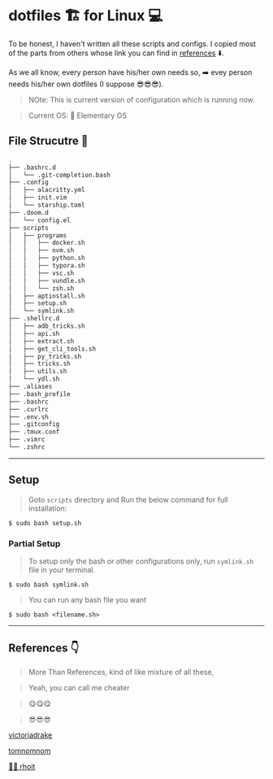 # dotfiles 🏗️ for Linux 💻️

To be honest, I haven't written all these scripts and configs. I copied most of the parts from others whose link you can find in [references](#references-%EF%B8%8F) ⬇️.

As we all know, every person have his/her own needs so, ➡️ evey person needs his/her own dotfiles (I suppose 😎️😎️😎️).

>NOte: This is current version of configuration which is running now.

> Current OS: 🎡️ Elementary OS

## File Strucutre 📑️

```bash
.
├── .bashrc.d
│   └── .git-completion.bash
├── .config
│   ├── alacritty.yml
│   ├── init.vim
│   └── starship.toml
├── .doom.d
│   └── config.el
├── scripts
│   ├── programs
│   │   ├── docker.sh
│   │   ├── nvm.sh
│   │   ├── python.sh
│   │   ├── typora.sh
│   │   ├── vsc.sh
│   │   ├── vundle.sh
│   │   └── zsh.sh
│   ├── aptinstall.sh
│   ├── setup.sh
│   └── symlink.sh
├── .shellrc.d
│   ├── adb_tricks.sh
│   ├── api.sh
│   ├── extract.sh
│   ├── get_cli_tools.sh
│   ├── py_tricks.sh
│   ├── tricks.sh
│   ├── utils.sh
│   └── ydl.sh
├── .aliases
├── .bash_profile
├── .bashrc
├── .curlrc
├── .env.sh
├── .gitconfig
├── .tmux.conf
├── .vimrc
└── .zshrc

```

------

## Setup

>Goto `scripts` directory and Run the below command for full installation:

`$ sudo bash setup.sh`

### Partial Setup

>To setup only the bash or other configurations only, run `symlink.sh` file in your terminal.

`$ sudo bash symlink.sh`

>You can run any bash file you want

`$ sudo bash <filename.sh>`

------

## References 👇️

> More Than References, kind of like mixture of all these,

> Yeah, you can call me cheater

> 😋️😋️😋️

> 😎️😎️😎️

[victoriadrake](https://github.com/victoriadrake/dotfiles)

[tomnomnom](https://github.com/tomnomnom/dotfiles)

[👨‍🏫️ rhoit](https://github.com/rhoit/my-config)
